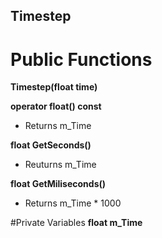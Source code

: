 ## Timestep

# Public Functions
**Timestep(float time)**

**operator float() const**
- Returns m_Time

**float GetSeconds()**
- Reuturns m_Time

**float GetMiliseconds()**
- Returns m_Time * 1000

#Private Variables
**float m_Time**